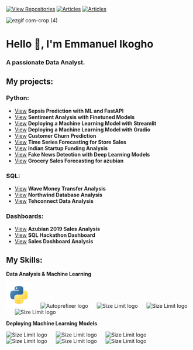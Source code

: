 [![View Repositories](https://img.shields.io/badge/View-My_Repositories-blue?logo=GitHub)](https://github.com/ikoghoemmanuell?tab=repositories)
[![Articles](https://img.shields.io/badge/MEDIUM-Articles-purple?logo=Medium)](https://medium.com/@emmanuel.ikogho)
[![Articles](https://img.shields.io/badge/My-Portfolio-darkblue?logo=Website)](https://emmanuelikogho.netlify.app/)

![ezgif com-crop (4)](https://github.com/ikoghoemmanuell/ikoghoemmanuell/assets/102419217/bcd5d802-dc77-4994-86a6-f5ccb46cc145)

<h1 align="">Hello 👋, I'm Emmanuel Ikogho</h1>
<h3 align="">A passionate Data Analyst.</h3>

## My projects:

### Python:
- [View](https://github.com/ikoghoemmanuell/Prediction-with-ML-and-FastAPI) **Sepsis Prediction with ML and FastAPI**
- [View](https://github.com/ikoghoemmanuell/Sentiment-Analysis-with-Finetuned-Models/blob/main/Article.md) **Sentiment Analysis with Finetuned Models**
- [View](https://github.com/ikoghoemmanuell/Deploying-a-ML-Model-with-Streamlit) **Deploying a Machine Learning Model with Streamlit**
- [View](https://github.com/ikoghoemmanuell/gradio-classification-app) **Deploying a Machine Learning Model with Gradio**
- [View](https://github.com/ikoghoemmanuell/Classification----Predicting-Customer-Churn) **Customer Churn Prediction**
- [View](https://github.com/ikoghoemmanuell/Regression-Project-Store-Sales----Time-Series-Forecasting-/blob/main/teamNice-LP2.ipynb) **Time Series Forecasting for Store Sales**
- [View](https://github.com/ikoghoemmanuell/Indian-Startup-Funding-Analysis-Group-Nice) **Indian Startup Funding Analysis**
- [View](https://github.com/ikoghoemmanuell/FakeNews-Detection-with-deep-learning-models-Bizstech-Msc.-Cybersecurity) **Fake News Detection with Deep Learning Models**
- [View](https://github.com/ikoghoemmanuell/Grocery-Store-Forecasting-Challenge-For-Azubian/blob/main/Article.md) **Grocery Sales Forecasting for azubian**

### SQL:
- [View](https://github.com/ikoghoemmanuell/SQL-Projects/blob/main/SQL%20-%20Wave%20Money%20Transfer%20Analysis.md) **Wave Money Transfer Analysis**
- [View](https://github.com/ikoghoemmanuell/SQL-Projects/blob/main/SQL%20-Northwind%20Database.md) **Northwind Database Analysis**
- [View](https://github.com/ikoghoemmanuell/SQL-Projects/blob/main/Techconnect%20Data_Analysis_with_SQL.md) **Tehconnect Data Analysis**

### Dashboards:
- [View](https://rb.gy/dy0dn) **Azubian 2019 Sales Analysis**
- [View](https://rb.gy/mzfu0) **SQL Hackathon Dashboard**
- [View](https://rb.gy/m9zcv) **Sales Dashboard Analysis**

## My Skills:
**Data Analysis & Machine Learning**

<a><img src="https://raw.githubusercontent.com/github/explore/80688e429a7d4ef2fca1e82350fe8e3517d3494d/topics/python/python.png" width="70" height="70" alt="PostCSS logo" /></a>&nbsp;&nbsp;&nbsp;&nbsp;&nbsp;
<a><img src="https://img.favpng.com/23/14/0/machine-learning-deep-learning-artificial-intelligence-supervised-learning-support-vector-machine-png-favpng-pk6kR3fbraDTCN1B9ijfqCV9K.jpg" width="70" height="70" alt="Autoprefixer logo" /></a>&nbsp;&nbsp;&nbsp;&nbsp;&nbsp;
<a><img src="https://analyticslearn.com/wp-content/uploads/2020/11/What-is-Exploratory-Data-Analysis.jpg" width="" height="70" alt="Size Limit logo" /></a>&nbsp;&nbsp;&nbsp;&nbsp;&nbsp;
<a><img src="https://upload.wikimedia.org/wikipedia/commons/thumb/3/34/Microsoft_Office_Excel_%282019%E2%80%93present%29.svg/1200px-Microsoft_Office_Excel_%282019%E2%80%93present%29.svg.png" width="70" height="70" alt="Size Limit logo" /></a>&nbsp;&nbsp;&nbsp;&nbsp;&nbsp;
<a><img src="https://www.alura.com.br/artigos/assets/power-bi/power-bi-logo.png" width="70" height="70" alt="Size Limit logo" /></a>&nbsp;&nbsp;&nbsp;&nbsp;&nbsp;

**Deploying Machine Learning Models**

<a><img src="https://www.vectorlogo.zone/logos/mysql/mysql-ar21.png" width="70" height="70" alt="Size Limit logo" /></a>&nbsp;&nbsp;&nbsp;&nbsp;&nbsp;
<a><img src="https://miro.medium.com/v2/resize:fit:640/0*zvhlCD9RXDA4qbX5" width="70" height="70" alt="Size Limit logo" /></a>&nbsp;&nbsp;&nbsp;&nbsp;&nbsp;
<a><img src="https://pbs.twimg.com/profile_images/1526964416834510848/Njy4Kh2q_400x400.jpg" width="70" height="70" alt="Size Limit logo" /></a>&nbsp;&nbsp;&nbsp;&nbsp;&nbsp;
<a><img src="https://cdn.analyticsvidhya.com/wp-content/uploads/2020/10/image4.jpg" width="70" height="70" alt="Size Limit logo" /></a>&nbsp;&nbsp;&nbsp;&nbsp;&nbsp;
<a><img src="https://www.docker.com/wp-content/uploads/2022/03/vertical-logo-monochromatic.png" width="70" height="70" alt="Size Limit logo" /></a>&nbsp;&nbsp;&nbsp;&nbsp;&nbsp;
<a><img src="https://i.pinimg.com/originals/52/2e/6b/522e6bc1a11d1726a35f81cbd979395f.jpg" width="70" height="70" alt="Size Limit logo" /></a>&nbsp;&nbsp;&nbsp;&nbsp;&nbsp;
